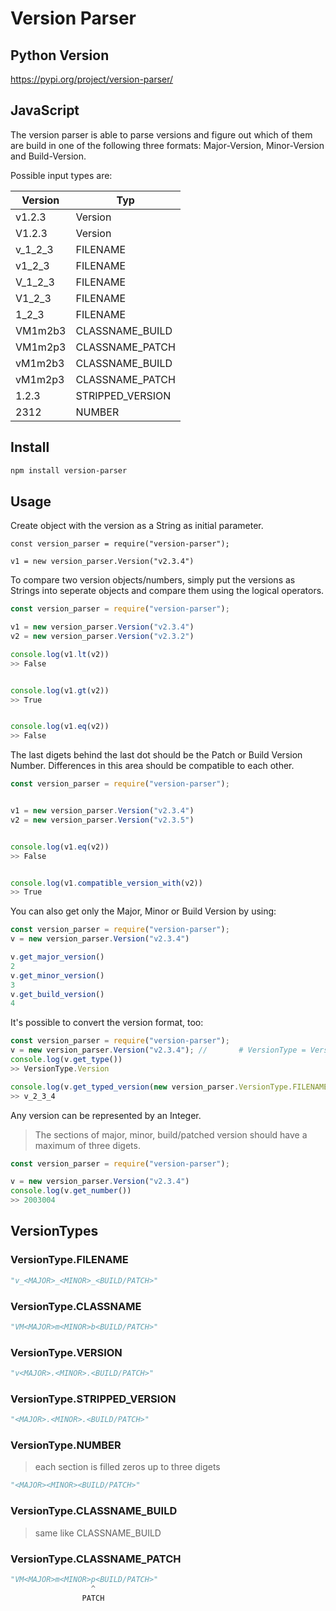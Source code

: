# Version Parser

## Python Version
https://pypi.org/project/version-parser/

## JavaScript


The version parser is able to parse versions and figure out which of them are build in
one of the following three formats: Major-Version, Minor-Version and Build-Version.

Possible input types are:

| Version  | Typ               |
|----------|-------------------|
| v1.2.3   | Version           |
| V1.2.3   | Version           |
| v_1_2_3  | FILENAME          |
| v1_2_3   | FILENAME          |
| V_1_2_3  | FILENAME          |
| V1_2_3   | FILENAME          |
| 1_2_3    | FILENAME          |
| VM1m2b3  | CLASSNAME_BUILD   |
| VM1m2p3  | CLASSNAME_PATCH   |
| vM1m2b3  | CLASSNAME_BUILD   |
| vM1m2p3  | CLASSNAME_PATCH   |
| 1.2.3    | STRIPPED_VERSION  |
| 2312     | NUMBER            |


## Install
```bash
npm install version-parser
```

## Usage

Create object with the version as a String as initial parameter.

```ecma script level 4
const version_parser = require("version-parser");

v1 = new version_parser.Version("v2.3.4")
```


To compare two version objects/numbers, simply put the versions as Strings into 
seperate objects and compare them using the logical operators.
```javascript 1.8
const version_parser = require("version-parser");

v1 = new version_parser.Version("v2.3.4")
v2 = new version_parser.Version("v2.3.2")

console.log(v1.lt(v2))
>> False


console.log(v1.gt(v2))
>> True


console.log(v1.eq(v2))
>> False

```


The last digets behind the last dot should be the Patch or Build Version Number.
Differences in this area should be compatible to each other.
```javascript 1.8
const version_parser = require("version-parser");


v1 = new version_parser.Version("v2.3.4")
v2 = new version_parser.Version("v2.3.5")


console.log(v1.eq(v2))
>> False


console.log(v1.compatible_version_with(v2))
>> True

```

You can also get only the Major, Minor or Build Version by using:

````javascript 1.8
const version_parser = require("version-parser");
v = new version_parser.Version("v2.3.4")

v.get_major_version()
2
v.get_minor_version()
3
v.get_build_version()
4
````

It's possible to convert the version format, too:

````javascript 1.8
const version_parser = require("version-parser");
v = new version_parser.Version("v2.3.4"); //       # VersionType = Version
console.log(v.get_type())
>> VersionType.Version

console.log(v.get_typed_version(new version_parser.VersionType.FILENAME))
>> v_2_3_4
````

Any version can be represented by an Integer.
> The sections of major, minor, build/patched version should have a maximum of three digets.

````javascript 1.8
const version_parser = require("version-parser");

v = new version_parser.Version("v2.3.4")
console.log(v.get_number())
>> 2003004
````


## VersionTypes

### VersionType.FILENAME
```python
"v_<MAJOR>_<MINOR>_<BUILD/PATCH>"
```

### VersionType.CLASSNAME
```python
"VM<MAJOR>m<MINOR>b<BUILD/PATCH>"
```

### VersionType.VERSION
```python
"v<MAJOR>.<MINOR>.<BUILD/PATCH>"
```

### VersionType.STRIPPED_VERSION
```python
"<MAJOR>.<MINOR>.<BUILD/PATCH>"
```

### VersionType.NUMBER
> each section is filled zeros up to three digets
```python
"<MAJOR><MINOR><BUILD/PATCH>"
```

### VersionType.CLASSNAME_BUILD
> same like CLASSNAME_BUILD 


### VersionType.CLASSNAME_PATCH
```python
"VM<MAJOR>m<MINOR>p<BUILD/PATCH>"
                  ^
                PATCH 
```

